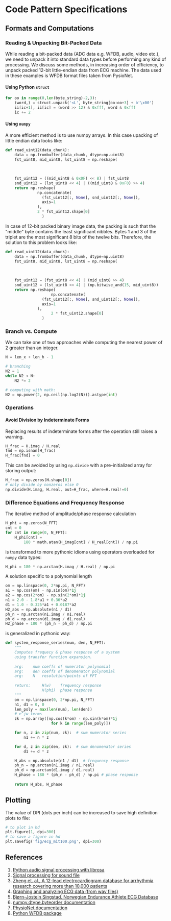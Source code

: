 # Code Pattern Specifications

## Formats and Computations

### Reading & Unpacking Bit-Packed Data

While reading a bit-packed data (ADC data e.g. WFDB, audio, video etc.), we need to unpack it into standard data types before performing any kind of processing. We discuss some methods, in increasing order of efficiency, to unpack packed 12-bit little-endian data from ECG machine. The data used in these examples is WFDB format files taken from PysioNet.

#### Using Python `struct`

```python
for oo in range(0,len(byte_string)-2,3):
    (word,) = struct.unpack('<L', byte_string[oo:oo+3] + b'\x00')
    ii[ic+1], ii[ic] = (word >> 12) & 0xfff, word & 0xfff
    ic += 2
```

#### Using `numpy`

A more efficient method is to use numpy arrays. In this case upacking of little endian data looks like:

```python
def read_uint12(data_chunk):
    data = np.frombuffer(data_chunk, dtype=np.uint8)
    fst_uint8, mid_uint8, lst_uint8 = np.reshape(
      																	data,
      																	(data.shape[0] // 3, 3)
    																	).astype(np.uint16).T
    fst_uint12 = ((mid_uint8 & 0x0F) << 8) | fst_uint8
    snd_uint12 = (lst_uint8 << 4) | ((mid_uint8 & 0xF0) >> 4)
    return np.reshape(
              np.concatenate(
                (fst_uint12[:, None], snd_uint12[:, None]),
                axis=1
              ),
              2 * fst_uint12.shape[0]
    			)
```

In case of 12-bit packed binary image data, the packing is such that the "middle" byte contains the least significant nibbles. Bytes 1 and 3 of the triplet are the most significant 8 bits of the twelve bits. Therefore, the solution to this problem looks like:

```python
def read_uint12(data_chunk):
    data = np.frombuffer(data_chunk, dtype=np.uint8)
    fst_uint8, mid_uint8, lst_uint8 = np.reshape(
      																	data,
      																	(data.shape[0] // 3, 3)
    																	).astype(np.uint16).T
    fst_uint12 = (fst_uint8 << 4) | (mid_uint8 >> 4)
    snd_uint12 = (lst_uint8 << 4) | (np.bitwise_and(15, mid_uint8))
    return np.reshape(
      				np.concatenate(
                (fst_uint12[:, None], snd_uint12[:, None]),
                axis=1
              ),
      				2 * fst_uint12.shape[0]
    			)
```



### Branch vs. Compute

We can take one of two approaches while computing the nearest power of 2 greater than an integer.

```python
N = len_x + len_h - 1

# branching
N2 = 1
while N2 < N:
    N2 *= 2

# computing with math:
N2 = np.power(2, np.ceil(np.log2(N))).astype(int)
```



### Operations

#### Avoid Division by Indeterminate Forms

Replacing results of indeterminate forms after the operation still raises a warning.

```python
H_frac = H.imag / H.real
fnd = np.isnan(H_frac)
H_frac[fnd] = 0
```

This can be avoided by using `np.divide` with a pre-initialized array for storing output:

```python
H_frac = np.zeros(H.shape[0])
# only divide by nonzeros else 0
np.divide(H.imag, H.real, out=H_frac, where=H.real!=0)
```



### Difference Equations and Frequency Response

The iterative method of amplitude/phase response calculation

```python
H_phi = np.zeros(N_FFT)
cnt = 0
for cnt in range(0, N_FFT):
    H_phi[cnt] =
	    180 * math.atan(H_imag[cnt] / H_real[cnt]) / np.pi

```

is transformed to more pythonic idioms using operators overloaded for `numpy` data types:

```python
H_phi = 180 * np.arctan(H.imag / H.real) / np.pi
```

A solution specific to a polynomial length

```python
om = np.linspace(0, 2*np.pi, N_FFT)
a1 = np.cos(om) - np.sin(om)*1j
a2 = np.cos(2*om) - np.sin(2*om)*1j
n1 = 2.0 - 1.8*a1 + 0.36*a2
d1 = 1.0 - 0.325*a1 + 0.0187*a2
H2_abs = np.absolute(n1 / d1)
ph_n = np.arctan(n1.imag / n1.real)
ph_d = np.arctan(d1.imag / d1.real)
H2_phase = 180 * (ph_n - ph_d) / np.pi
```

is generalized in pythonic way:

```python
def system_response_series(num, den, N_FFT):
    """
    Computes frequecy & phase response of a system
    using transfer function expansion.
    
    arg:    num coeffs of numerator polynomial
    arg:    den coeffs of denomenator polynomial
    arg:    N   resolution/points of FFT
    
    return:     H(w)    frequency response
                H(phi)  phase response
    """
    om = np.linspace(0, 2*np.pi, N_FFT)
    n1, d1 = 0, 0
    len_poly = max(len(num), len(den))
    # e^jw terms
    zk = np.array([np.cos(k*om) - np.sin(k*om)*1j
                    for k in range(len_poly)])

    for n, z in zip(num, zk):  # sum numerator series
        n1 += n * z

    for d, z in zip(den, zk):  # sum denomenator series
        d1 += d * z

    H_abs = np.absolute(n1 / d1)  # frequency response
    ph_n = np.arctan(n1.imag / n1.real)
    ph_d = np.arctan(d1.imag / d1.real)
    H_phase = 180 * (ph_n - ph_d) / np.pi # phase response
    
    return H_abs, H_phase
```



## Plotting

The value of DPI (dots per inch) can be increased to save high definition plots to file:

```python
# to plot in hd
plt.figure(1, dpi=300)
# to save a figure in hd
plt.savefig('fig/ecg_mit100.png', dpi=300)
```



## References

1. [Python audio signal processing with librosa](https://daehnhardt.com/blog/2023/03/05/python-audio-signal-processing-with-librosa/)
2. [Signal processing for sound file](https://math.umd.edu/~petersd/464/soundstretch.html)
3. [Zheng et. al., A 12-lead electrocardiogram database for arrhythmia research covering more than 10,000 patients](https://www.ncbi.nlm.nih.gov/pmc/articles/PMC7016169/)
4. [Graphing and analyzing ECG data (from wav files)](https://electrophys.wordpress.com/home/electrocardiography/graphing-and-analyzing-ecg-data/)
5. [Bjørn-Jostein Singstad, Norwegian Endurance Athlete ECG Database](https://www.researchgate.net/publication/361792570_Norwegian_Endurance_Athlete_ECG_Database)
6. [numpy.dtype.byteorder documentation](https://numpy.org/doc/stable/reference/generated/numpy.dtype.byteorder.html)
7. [PhysioNet documentation](https://physionet.org/physiotools/wag/header-5.htm)
8. [Python WFDB package](https://wfdb.readthedocs.io/en/latest/wfdb.html)

